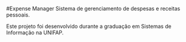 #Expense Manager
Sistema de gerenciamento de despesas e receitas pessoais.

Este projeto foi desenvolvido durante a graduação em Sistemas de Informação na UNIFAP.
